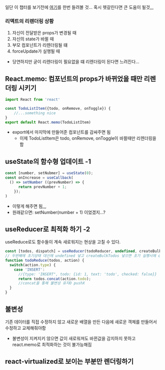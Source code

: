 일단 이 챕터를 보기전에 [여기](https://github.com/woog2roid/TIL/blob/main/React/%EB%A6%AC%EC%95%A1%ED%8A%B8%EB%A5%BC%20%EB%8B%A4%EB%A3%A8%EB%8A%94%20%EA%B8%B0%EC%88%A0/~10/7_Hooks.md)를 한번 들려볼 것... 혹시 헷갈린다면 큰 도움이 될것,,,

### 리액트의 리렌더링 상황
1. 자신이 전달받은 props가 변경될 때
2. 자신의 state가 바뀔 때
3. 부모 컴포넌트가 리렌더링될 떄
4. forceUpdate가 실행될 때

- 당연하지만 굳이 리렌더링이 필요없을 떄 리렌더링이 된다면 느려진다... 

## React.memo: 컴포넌트의 props가 바뀌었을 때만 리렌더링 시키기
```javascript
import React from 'react'

const TodoListItem({todo, onRemove, onToggle}) {
    //...something nice
}
export default React.memo(TodoListItem)
```
- export에서 마지막에 만들어준 컴포넌트를 감싸주면 됨
  - 이제 TodoListItem은 todo, onRemove, onToggle이 바뀔때만 리렌더링을 함

## useState의 함수형 업데이트 -1
```javascript
const [number, setNubmer] = useState(0);
const onIncrease = useCallback(
  () => setNumber ((prevNumber) => {
      return prevNumber + 1;
    });
)
```
- 이렇게 해주면 됨,,,
- 원래같으면: setNumber(number + 1) 이었겠지...?

## useReducer로 최적화 하기 -2
useReduce로도 함수들이 계속 새로워지는 현상을 고칠 수 있다.
```javascript
const [todos, dispatch] = useReducer(todoReducer, undefined, createBulkTodos);
// 두번째에 초기상태 대신에 undefined 넣고 createBulkTodos 넣으면 초기 실행시에 createBulkTodo가 실행되고 초기값으로 들어감
function todoReduce(todos, action) {
  switch(action.type) {
    case 'INSERT':
      //{type: 'INSERT", todo: {id: 1, text: 'todo', checked: false}}
      return todos.concat(action.todo);
      //concat을 통해 불변성 유지O pushX
  }
}
```

## 불변성
기존 데이터를 직접 수정하지 않고 새로운 배열을 만든 다음에 새로운 객체를 만들어서 수정하고 교체해줘야함
- 불변성이 지켜지키 않으면 값이 새로워져도 바뀐겂을 감지하지 못하고 react.memo로 최적화하는 것이 불가능해짐

## react-virtualized로 보이는 부분만 렌더링하기